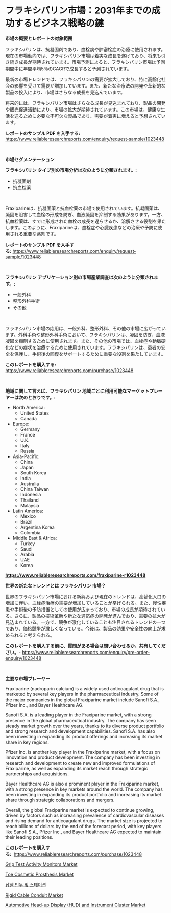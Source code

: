 <p><h1>フラキシパリン市場：2031年までの成功するビジネス戦略の鍵</h1></p><p><strong>市場の概要とレポートの対象範囲</strong></p>
<p><p>フラキシパリンは、抗凝固剤であり、血栓病や肺塞栓症の治療に使用されます。現在の市場動向では、フラキシパリン市場は着実な成長を遂げており、将来も引き続き成長が期待されています。市場予測によると、フラキシパリン市場は予測期間中に年間平均5％のCAGRで成長すると予測されています。</p><p>最新の市場トレンドでは、フラキシパリンの需要が拡大しており、特に高齢化社会の影響を受けて需要が増加しています。また、新たな治療法の開発や革新的な製品の投入により、市場はさらなる成長を見込んでいます。</p><p>将来的には、フラキシパリン市場はさらなる成長が見込まれており、製品の開発や販売促進活動により、市場の拡大が期待されています。この市場は、健康な生活を送るために必要な不可欠な製品であり、需要が着実に増えると予想されています。</p></p>
<p><strong>レポートのサンプル PDF を入手する:</strong> <a href="https://www.reliableresearchreports.com/enquiry/request-sample/1023448">https://www.reliableresearchreports.com/enquiry/request-sample/1023448</a></p>
<p>&nbsp;</p>
<p><strong>市場セグメンテーション</strong></p>
<p><strong>フラキシパリン タイプ別の市場分析は次のように分類されます。:</strong></p>
<p><ul><li>抗凝固剤</li><li>抗血栓薬</li></ul></p>
<p>&nbsp;</p>
<p><p>Fraxiparineは、抗凝固薬と抗血栓薬の市場で使用されています。抗凝固薬は、凝固を阻害して血栓の形成を防ぎ、血液凝固を抑制する効果があります。一方、抗血栓薬は、すでに形成された血栓の成長を遅らせるか、溶解させる役割を果たします。このように、Fraxiparineは、血栓症や心臓疾患などの治療や予防に使用される重要な薬剤です。</p></p>
<p><strong>レポートのサンプル PDF を入手する:</strong>&nbsp;<a href="https://www.reliableresearchreports.com/enquiry/request-sample/1023448">https://www.reliableresearchreports.com/enquiry/request-sample/1023448</a></p>
<p>&nbsp;</p>
<p><strong> フラキシパリン アプリケーション別の市場産業調査は次のように分類されます。:</strong></p>
<p><ul><li>一般外科</li><li>整形外科手術</li><li>その他</li></ul></p>
<p>&nbsp;</p>
<p><p>フラキシパリン市場の応用は、一般外科、整形外科、その他の市場に広がっています。外科手術や整形外科手術において、フラキシパリンは、凝固を防ぎ、血液凝固を抑制するために使用されます。また、その他の市場では、血栓症や動脈硬化などの症状を治療するために使用されています。フラキシパリンは、患者の安全を保護し、手術後の回復をサポートするために重要な役割を果たしています。</p></p>
<p><strong>このレポートを購入する:</strong>&nbsp; <a href="https://www.reliableresearchreports.com/purchase/1023448">https://www.reliableresearchreports.com/purchase/1023448</a></p>
<p>&nbsp;</p>
<p><strong>地域に関して言えば、フラキシパリン 地域ごとに利用可能なマーケットプレーヤーは次のとおりです。:</strong></p>
<p><ul>
    <li>
        North America:
        <ul>
            <li>United States</li>
            <li>Canada</li>
        </ul>
    </li>
    <li>
        Europe:
        <ul>
            <li>Germany</li>
            <li>France</li>
            <li>U.K.</li>
            <li>Italy</li>
            <li>Russia</li>
        </ul>
    </li>
    <li>
        Asia-Pacific:
        <ul>
            <li>China</li>
            <li>Japan</li>
            <li>South Korea</li>
            <li>India</li>
            <li>Australia</li>
            <li>China Taiwan</li>
            <li>Indonesia</li>
            <li>Thailand</li>
            <li>Malaysia</li>
        </ul>
    </li>
    <li>
        Latin America:
        <ul>
            <li>Mexico</li>
            <li>Brazil</li>
            <li>Argentina Korea</li>
            <li>Colombia</li>
        </ul>
    </li>
    <li>
        Middle East & Africa:
        <ul>
            <li>Turkey</li>
            <li>Saudi</li>
            <li>Arabia</li>
            <li>UAE</li>
            <li>Korea</li>
        </ul>
    </li>
    </ul></p>
<p><strong><a href="https://www.reliableresearchreports.com/fraxiparine-r1023448">https://www.reliableresearchreports.com/fraxiparine-r1023448</a></strong>&nbsp;</p>
<p><strong>世界の新たなトレンドとは フラキシパリン 市場？</strong></p>
<p><p>世界のフラキシパリン市場における新興および現在のトレンドは、高齢化人口の増加に伴い、血栓症治療の需要が増加していることが挙げられる。また、慢性疾患や手術後の予防措置としての使用が広まっており、市場の成長が期待されている。さらに、製品の技術革新や新たな適応症の開発が進んでおり、需要の拡大が見込まれている。一方で、競争が激化していることも注目されるトレンドの一つであり、価格競争が激しくなっている。今後は、製品の効果や安全性の向上が求められると考えられる。</p></p>
<p><strong>このレポートを購入する前に、質問がある場合は問い合わせるか、共有してください。</strong>- <a href="https://www.reliableresearchreports.com/enquiry/pre-order-enquiry/1023448">https://www.reliableresearchreports.com/enquiry/pre-order-enquiry/1023448</a></p>
<p>&nbsp;</p>
<p><strong>主要な市場プレーヤー</strong></p>
<p><p>Fraxiparine (nadroparin calcium) is a widely used anticoagulant drug that is marketed by several key players in the pharmaceutical industry. Some of the major companies in the global Fraxiparine market include Sanofi S.A., Pfizer Inc., and Bayer Healthcare AG.</p><p>Sanofi S.A. is a leading player in the Fraxiparine market, with a strong presence in the global pharmaceutical industry. The company has seen steady market growth over the years, thanks to its diverse product portfolio and strong research and development capabilities. Sanofi S.A. has also been investing in expanding its product offerings and increasing its market share in key regions.</p><p>Pfizer Inc. is another key player in the Fraxiparine market, with a focus on innovation and product development. The company has been investing in research and development to create new and improved formulations of Fraxiparine, as well as expanding its market reach through strategic partnerships and acquisitions.</p><p>Bayer Healthcare AG is also a prominent player in the Fraxiparine market, with a strong presence in key markets around the world. The company has been investing in expanding its product portfolio and increasing its market share through strategic collaborations and mergers.</p><p>Overall, the global Fraxiparine market is expected to continue growing, driven by factors such as increasing prevalence of cardiovascular diseases and rising demand for anticoagulant drugs. The market size is projected to reach billions of dollars by the end of the forecast period, with key players like Sanofi S.A., Pfizer Inc., and Bayer Healthcare AG expected to maintain their leading positions.</p></p>
<p><strong>このレポートを購入する:</strong>&nbsp;&nbsp;<a href="https://www.reliableresearchreports.com/purchase/1023448">https://www.reliableresearchreports.com/purchase/1023448</a></p>
<p><p><a href="https://github.com/luckyshygirl/Market-Research-Report-List-4/blob/main/grip-test-activity-monitors-market.md">Grip Test Activity Monitors Market</a></p><p><a href="https://github.com/vimar16th/Market-Research-Report-List-4/blob/main/toe-cosmetic-prosthesis-market.md">Toe Cosmetic Prosthesis Market</a></p><p><a href="https://github.com/KellyLyncyh543964/Market-Research-Report-List-1/blob/main/157592821494.md">납땜 인두 및 스테이션</a></p><p><a href="https://issuu.com/reportprime-2/docs/rigid-cable-conduit-market-size-2030.pptx">Rigid Cable Conduit Market</a></p><p><a href="https://www.linkedin.com/pulse/automotive-head-up-display-hud-instrument-cluster-market-mqxpe?trackingId=jL7Naa%2BOZemOKCG%2BlWFhtQ%3D%3D">Automotive Head-up Display (HUD) and Instrument Cluster Market</a></p></p>